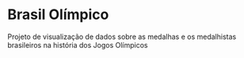 # Brasil Olímpico
Projeto de visualização de dados sobre as medalhas e os medalhistas brasileiros na história dos Jogos Olímpicos
